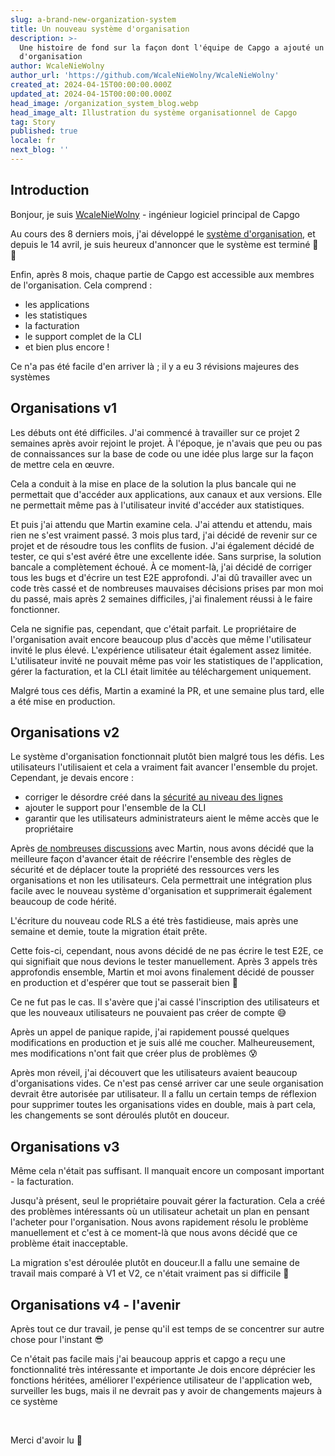 ```yaml
---
slug: a-brand-new-organization-system
title: Un nouveau système d'organisation
description: >-
  Une histoire de fond sur la façon dont l'équipe de Capgo a ajouté un système
  d'organisation
author: WcaleNieWolny
author_url: 'https://github.com/WcaleNieWolny/WcaleNieWolny'
created_at: 2024-04-15T00:00:00.000Z
updated_at: 2024-04-15T00:00:00.000Z
head_image: /organization_system_blog.webp
head_image_alt: Illustration du système organisationnel de Capgo
tag: Story
published: true
locale: fr
next_blog: ''
---
```


## Introduction

Bonjour, je suis [WcaleNieWolny](https://githubcom/WcaleNieWolny/WcaleNieWolny) - ingénieur logiciel principal de Capgo

Au cours des 8 derniers mois, j'ai développé le [système d'organisation](/docs/webapp/organization-system/), et depuis le 14 avril, je suis heureux d'annoncer que le système est terminé 🎉 🎊

Enfin, après 8 mois, chaque partie de Capgo est accessible aux membres de l'organisation. Cela comprend :
 - les applications
 - les statistiques
 - la facturation
 - le support complet de la CLI
 - et bien plus encore !

Ce n'a pas été facile d'en arriver là ; il y a eu 3 révisions majeures des systèmes

## Organisations v1

Les débuts ont été difficiles. J'ai commencé à travailler sur ce projet 2 semaines après avoir rejoint le projet.
À l'époque, je n'avais que peu ou pas de connaissances sur la base de code ou une idée plus large sur la façon de mettre cela en œuvre.

Cela a conduit à la mise en place de la solution la plus bancale qui ne permettait que d'accéder aux applications, aux canaux et aux versions.
Elle ne permettait même pas à l'utilisateur invité d'accéder aux statistiques.

Et puis j'ai attendu que Martin examine cela. J'ai attendu et attendu, mais rien ne s'est vraiment passé. 3 mois plus tard, j'ai décidé de revenir sur ce projet et de résoudre tous les conflits de fusion. J'ai également décidé de tester, ce qui s'est avéré être une excellente idée.
Sans surprise, la solution bancale a complètement échoué. À ce moment-là, j'ai décidé de corriger tous les bugs et d'écrire un test E2E approfondi.
J'ai dû travailler avec un code très cassé et de nombreuses mauvaises décisions prises par mon moi du passé, mais après 2 semaines difficiles, j'ai finalement réussi à le faire fonctionner.

Cela ne signifie pas, cependant, que c'était parfait. Le propriétaire de l'organisation avait encore beaucoup plus d'accès que même l'utilisateur invité le plus élevé. L'expérience utilisateur était également assez limitée. L'utilisateur invité ne pouvait même pas voir les statistiques de l'application, gérer la facturation, et la CLI était limitée au téléchargement uniquement.

Malgré tous ces défis, Martin a examiné la PR, et une semaine plus tard, elle a été mise en production.

## Organisations v2

Le système d'organisation fonctionnait plutôt bien malgré tous les défis. Les utilisateurs l'utilisaient et cela a vraiment fait avancer l'ensemble du projet. Cependant, je devais encore :
 - corriger le désordre créé dans la [sécurité au niveau des lignes](https://supabasecom/docs/guides/auth/row-level-security)
 - ajouter le support pour l'ensemble de la CLI
 - garantir que les utilisateurs administrateurs aient le même accès que le propriétaire

Après [de nombreuses discussions](https://githubcom/Cap-go/capgo/issues/564) avec Martin, nous avons décidé que la meilleure façon d'avancer était de réécrire l'ensemble des règles de sécurité et de déplacer toute la propriété des ressources vers les organisations et non les utilisateurs.
Cela permettrait une intégration plus facile avec le nouveau système d'organisation et supprimerait également beaucoup de code hérité.

L'écriture du nouveau code RLS a été très fastidieuse, mais après une semaine et demie, toute la migration était prête.

Cette fois-ci, cependant, nous avons décidé de ne pas écrire le test E2E, ce qui signifiait que nous devions le tester manuellement. Après 3 appels très approfondis ensemble, Martin et moi avons finalement décidé de pousser en production et d'espérer que tout se passerait bien 🙏

Ce ne fut pas le cas. Il s'avère que j'ai cassé l'inscription des utilisateurs et que les nouveaux utilisateurs ne pouvaient pas créer de compte 😅

Après un appel de panique rapide, j'ai rapidement poussé quelques modifications en production et je suis allé me coucher. Malheureusement, mes modifications n'ont fait que créer plus de problèmes 😰

Après mon réveil, j'ai découvert que les utilisateurs avaient beaucoup d'organisations vides. Ce n'est pas censé arriver car une seule organisation devrait être autorisée par utilisateur. Il a fallu un certain temps de réflexion pour supprimer toutes les organisations vides en double, mais à part cela, les changements se sont déroulés plutôt en douceur.

## Organisations v3

Même cela n'était pas suffisant. Il manquait encore un composant important - la facturation.

Jusqu'à présent, seul le propriétaire pouvait gérer la facturation. Cela a créé des problèmes intéressants où un utilisateur achetait un plan en pensant l'acheter pour l'organisation.
Nous avons rapidement résolu le problème manuellement et c'est à ce moment-là que nous avons décidé que ce problème était inacceptable.

La migration s'est déroulée plutôt en douceur.Il a fallu une semaine de travail mais comparé à V1 et V2, ce n'était vraiment pas si difficile 🚀

## Organisations v4 - l'avenir

Après tout ce dur travail, je pense qu'il est temps de se concentrer sur autre chose pour l'instant 😎

Ce n'était pas facile mais j'ai beaucoup appris et capgo a reçu une fonctionnalité très intéressante et importante
Je dois encore déprécier les fonctions héritées, améliorer l'expérience utilisateur de l'application web, surveiller les bugs,
mais il ne devrait pas y avoir de changements majeurs à ce système

<br>

Merci d'avoir lu 🚀